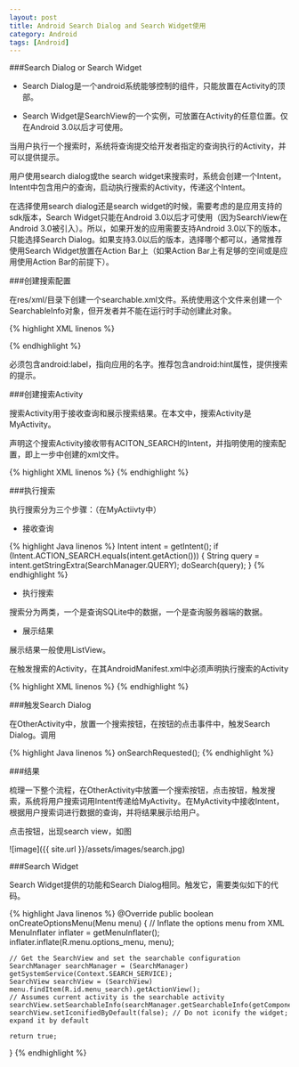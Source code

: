 ```yaml
---
layout: post
title: Android Search Dialog and Search Widget使用
category: Android
tags: [Android]
---
```


###Search Dialog or Search Widget

* Search Dialog是一个android系统能够控制的组件，只能放置在Activity的顶部。

* Search Widget是SearchView的一个实例，可放置在Activity的任意位置。仅在Android 3.0以后才可使用。

当用户执行一个搜索时，系统将查询提交给开发者指定的查询执行的Activity，并可以提供提示。

用户使用search dialog或the search widget来搜索时，系统会创建一个Intent，Intent中包含用户的查询，启动执行搜索的Activity，传递这个Intent。

在选择使用search dialog还是search widget的时候，需要考虑的是应用支持的sdk版本，Search Widget只能在Android 3.0以后才可使用（因为SearchView在Android 3.0被引入）。所以，如果开发的应用需要支持Android 3.0以下的版本，只能选择Search Dialog。如果支持3.0以后的版本，选择哪个都可以，通常推荐使用Search Widget放置在Action Bar上（如果Action Bar上有足够的空间或是应用使用Action Bar的前提下）。

###创建搜索配置

在res/xml/目录下创建一个searchable.xml文件。系统使用这个文件来创建一个SearchableInfo对象，但开发者并不能在运行时手动创建此对象。

{% highlight XML linenos %}
<?xml version="1.0" encoding="utf-8"?>
<searchable xmlns:android="http://schemas.android.com/apk/res/android"
    android:label="@string/app_name"
    android:hint="@string/search_hint">
</searchable>
{% endhighlight %}

必须包含android:label，指向应用的名字。推荐包含android:hint属性，提供搜索的提示。

###创建搜索Activity

搜索Activity用于接收查询和展示搜索结果。在本文中，搜索Activity是MyActivity。

声明这个搜索Activity接收带有ACITON_SEARCH的Intent，并指明使用的搜索配置，即上一步中创建的xml文件。

{% highlight XML linenos %}
<application>
    <activity android:name=".MyActivity" >
        <intent-filter>
            <action android:name="android.intent.action.SEARCH" />
        </intent-filter>
        <meta-data android:name="android.app.searchable"
                  android:resource="@xml/searchable"/>
    </activity>
</application>
{% endhighlight %}

###执行搜索

执行搜索分为三个步骤：（在MyActiivty中）

* 接收查询

{% highlight Java linenos %}
Intent intent = getIntent();
    if (Intent.ACTION_SEARCH.equals(intent.getAction())) {
      String query = intent.getStringExtra(SearchManager.QUERY);
      doSearch(query);
    }
{% endhighlight %}

* 执行搜索
	
搜索分为两类，一个是查询SQLite中的数据，一个是查询服务器端的数据。

* 展示结果
	
展示结果一般使用ListView。

在触发搜索的Activity，在其AndroidManifest.xml中必须声明执行搜索的Activity

{% highlight XML linenos %}
<activity android:name=".OtherActivity">
        <meta-data android:name="android.app.default_searchable"
                  android:value=".MyActivity" />
</activity>
{% endhighlight %}

###触发Search Dialog

在OtherActivity中，放置一个搜索按钮，在按钮的点击事件中，触发Search Dialog。调用

{% highlight Java linenos %}
onSearchRequested();
{% endhighlight %}

###结果

梳理一下整个流程，在OtherActivity中放置一个搜索按钮，点击按钮，触发搜索，系统将用户搜索词用Intent传递给MyActivity。在MyActivity中接收Intent，根据用户搜索词进行数据的查询，并将结果展示给用户。

点击按钮，出现search view，如图

![image]({{ site.url }}/assets/images/search.jpg)

###Search Widget

Search Widget提供的功能和Search Dialog相同。触发它，需要类似如下的代码。

{% highlight Java linenos %}
@Override
public boolean onCreateOptionsMenu(Menu menu) {
    // Inflate the options menu from XML
    MenuInflater inflater = getMenuInflater();
    inflater.inflate(R.menu.options_menu, menu);

    // Get the SearchView and set the searchable configuration
    SearchManager searchManager = (SearchManager) getSystemService(Context.SEARCH_SERVICE);
    SearchView searchView = (SearchView) menu.findItem(R.id.menu_search).getActionView();
    // Assumes current activity is the searchable activity
    searchView.setSearchableInfo(searchManager.getSearchableInfo(getComponentName()));
    searchView.setIconifiedByDefault(false); // Do not iconify the widget; expand it by default

    return true;
}
{% endhighlight %}